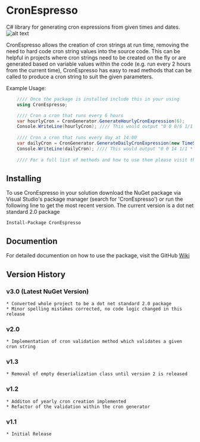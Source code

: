# CronEspresso

C# library for generating cron expressions from given times and dates. ![alt text](https://travis-ci.org/conway91/CronEspresso-NET.svg?branch=master "CronEspresso Build Status")


CronEspresso allows the creation of cron strings at run time, removing the need to hard code cron string values into the source code. This can be helpful in projects where cron strings need to be created on the fly or are generated based on variable values within the code (e.g. run every 2 hours from the current time), CronEspresso has easy to read methods that can be called to produce a cron string to suit the given parameters.

Example Usage:
```csharp
    //// Once the package is installed include this in your using
    using CronEspresso;

    //// Cron a cron that runs every 6 hours
    var hourlyCron = CronGenerator.GenerateHourlyCronExpression(6); 
    Console.WriteLine(hourlyCron); //// This would output "0 0 0/6 1/1 * ? *"
    
    //// Cron a cron that runs every day at 14:00
    var dailyCron = CronGenerator.GenerateDailyCronExpression(new TimeSpan(14, 0, 0));
    Console.WriteLine(dailyCron); //// This would output "0 0 14 1/1 * ? *"
    
    //// For a full list of methods and how to use them please visit the github wiki page.
```

## Installing

To use CronEspresso in your solution download the NuGet package via Visual Studio's package manager (search for 'CronEspresso') or run the following line to get the most recent version. The current version is a dot net standard 2.0 package

```
Install-Package CronEspresso
```

## Documention

For detailed documention on how to use the package, visit the GitHub [Wiki](https://github.com/conway91/CronEspresso/wiki "CronEspresso Wiki")

## Version History

### v3.0 (Latest NuGet Version)

```
* Converted whole project to be a dot net standard 2.0 package
* Minor spelling mistakes corrected, no code logic changed in this release
```

### v2.0 

```
* Implementation of cron validation method which validates a given cron string
```

### v1.3

```
* Removal of empty deserialization class until version 2 is released
```

### v1.2

```
* Additon of yearly cron creation implemented
* Refactor of the validation within the cron generator
```

### v1.1

```
* Initial Release
```
